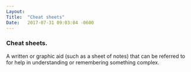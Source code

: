```yaml
---
Layout:	
Title:	"Cheat sheets"
Date:	2017-07-31 09:03:04 -0600
---
```


### Cheat sheets.

A written or graphic aid (such as a sheet of notes) that can be referred to for help in understanding or remembering something complex.


